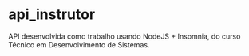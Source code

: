# api_instrutor
 API desenvolvida como trabalho usando NodeJS + Insomnia, do curso Técnico em Desenvolvimento de Sistemas.

